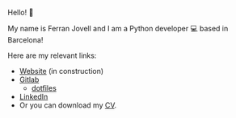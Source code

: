 Hello! :wave: 

My name is Ferran Jovell and I am a Python developer :computer: based in Barcelona!

Here are my relevant links:
- [Website](https://fjovell.megiasital.net/) (in construction)
- [Gitlab](https://gitlab.com/mrswats/) 
    - [dotfiles](https://gitlab.com/mrswats/dotfiles/)
- [LinkedIn](https://www.linkedin.com/in/ferran-j-44b23362/)
- Or you can download my [CV](https://gitlab.com/mrswats/ferranjovellcv/-/jobs/artifacts/main/raw/FerranJovellMegiasCV.pdf?job=pdf).
